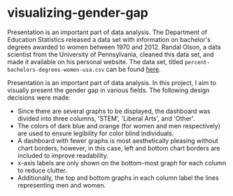 # visualizing-gender-gap
Presentation is an important part of data analysis. The Department of Education Statistics released a data set with information on bachelor's degrees awarded to women between 1970 and 2012. Randal Olson, a data scientist from the University of Pennsylvania, cleaned this data set, and made it available on his personal website. The data set, titled `percent-bachelors-degrees-women-usa.csv` can be found [here](www.randalolson.com/wp-content/uploads/percent-bachelors-degrees-women-usa.csv).

Presentation is an important part of data analysis. In this project, I aim to visually present the gender gap in various fields. The following design decisions were made:

- Since there are several graphs to be displayed, the dashboard was divided into three columns, 'STEM', 'Liberal Arts', and 'Other'.
- The colors of dark blue and orange (for women and men respectively) are used to ensure legibility for color blind individuals.
- A dashboard with fewer graphs is most aesthetically pleasing without chart borders, however, in this case, left and bottom chart borders are included to improve readability.
- x-axis labels are only shown on the bottom-most graph for each column to reduce clutter.
- Additionally, the top and bottom graphs in each column label the lines representing men and women. 

